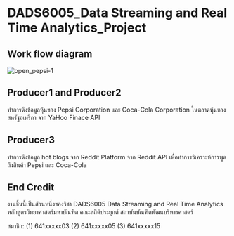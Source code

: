 # DADS6005_Data Streaming and Real Time Analytics_Project

## Work flow diagram

![open_pepsi-1](https://user-images.githubusercontent.com/102606270/212273091-7bb4c1bb-8d15-4e19-8003-cd1f49f168e1.png)

## Producer1 and Producer2
ทำการดึงข้อมูลหุ้นของ Pepsi Corporation และ Coca-Cola Corporation ในตลาดหุ้นของสหรัฐอเมริกา จาก YaHoo Finace API 

## Producer3
ทำการดึงข้อมูล hot blogs จาก Reddit Platform จาก Reddit API เพื่อทำการวิเคราะห์การพูดถึงสินค้า Pepsi และ Coca-Cola

## End Credit
งานชิ้นนี้เป็นส่วนหนึ่งของวิชา DADS6005 Data Streaming and Real Time Analytics หลักสูตรวิทยาศาสตร์มหาบัณฑิต คณะสถิติประยุกต์ สถาบันบัณฑิตพัฒนบริหารศาสตร์

สมาชิก: (1) 641xxxxx03 (2) 641xxxxx05 (3) 641xxxxx15
